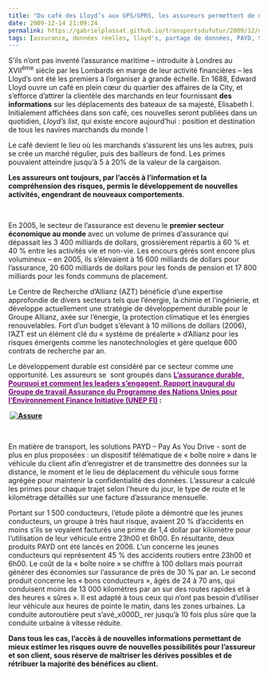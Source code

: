 ```yaml
---
title: "Du café des Lloyd’s aux GPS/GPRS, les assureurs permettent de nouveaux usages"
date: 2009-12-14 21:09:24
permalink: https://gabrielplassat.github.io/transportsdufutur/2009/12/du-cafe-des-lloyds-aux-gpsgprs-les-assureurs-permettent-de-nouveaux-usages.html
tags: [assurance, données réelles, lloyd's, partage de données, PAYD, Service de mobilité, TIC]
---
```


<p class="MsoNormal"><span>S’ils n’ont pas inventé l’assurance maritime – introduite à Londres au XVII<sup>ème</sup> siècle par les Lombards en marge de leur activité financières – les Lloyd’s ont été les premiers à l’organiser à grande échelle. En 1688, Edward Lloyd ouvre un café en plein cœur du quartier des affaires de la City, et s’efforce d’attirer la clientèle des marchands en leur fournissant <strong>des informations</strong> sur les déplacements des bateaux de sa majesté, Elisabeth I. Initialement affichées dans son café, ces nouvelles seront publiées dans un quotidien, <em>Lloyd’s list</em>, qui existe encore aujourd’hui : position et destination de tous les navires marchands du monde !</span></p> <p class="MsoNormal"><span></span></p> <p class="MsoNormal"><span>Le café devient le lieu où les marchands s’assurent les uns les autres, puis se crée un marché régulier, puis des bailleurs de fond. Les primes pouvaient atteindre jusqu’à 5 à 20% de la valeur de la cargaison.</span></p> <p class="MsoNormal"><span></span></p> <p class="MsoNormal"><strong><span>Les assureurs ont toujours, par l’accès à l’information et la compréhension des risques, permis le développement de nouvelles activités, engendrant de nouveaux comportements</span></strong><span>. </span></p> <p class="MsoNormal"><span></span></p>   <!--more-->  <p class="MsoNormal"><span></span> </p> <p class="MsoNormal"><span>En 2005, le secteur de l’assurance est devenu le <strong>premier secteur économique au monde</strong> avec un volume de primes d’assurance qui dépassait les 3 400 milliards de dollars, grossièrement répartis à 60 % et 40 % entre les activités vie et non-vie. Les encours gérés sont encore plus volumineux – en 2005, ils s’élevaient à 16 600 milliards de dollars pour l’assurance, 20 600 milliards de dollars pour les fonds de pension et 17 800 milliards pour les fonds communs de placement. </span></p> <p class="MsoNormal"><span></span></p> <p class="MsoNormal"><span>Le Centre de Recherche d’Allianz (AZT) bénéficie d’une expertise approfondie de divers secteurs tels que l’énergie, la chimie et l’ingénierie, et développe actuellement une stratégie de développement durable pour le Groupe Allianz, axée sur l’énergie, la protection climatique et les énergies renouvelables. Fort d’un budget s’élevant à 10 millions de dollars (2006), l’AZT est un élément clé du « système de préalerte » d’Allianz pour les risques émergents comme les nanotechnologies et gère quelque 600 contrats de recherche par an.</span></p> <p class="MsoNormal"><span></span></p> <p class="MsoNormal"><span>Le développement durable est considéré par ce secteur comme une opportunité. Les assureurs se<span>  </span>sont groupés dans <strong><a href="http://www.axa.com/lib/axa/uploads/docsdd/AXA_Unepfi_Insuring_for_Sustainability_vf.pdf"><font color="#800080">L’assurance durable, Pourquoi et comment les leaders s’engagent, Rapport inaugural du Groupe de travail Assurance du Programme des Nations Unies pour l’Environnement Finance Initiative (UNEP FI)</font></a> :</strong></span></p> <p class="MsoNormal"><span></span></p> <p class="MsoNormal"><strong><span> <a href="https://gabrielplassat.github.io/transportsdufutur/wp-content/uploads/sites/6/old/6a0120a66d2ad4970b0120a75026a8970b-pi.jpg"><img alt="Assure" border="0" class="asset asset-image at-xid-6a0120a66d2ad4970b0120a75026a8970b image-full " src="/wp-content/uploads/sites/6/old/6a0120a66d2ad4970b0120a75026a8970b-800wi.jpg" title="Assure" /></a> <br /></span></strong></p> <p class="MsoNormal"><span></span> </p> <p class="MsoNormal"><span>En matière de transport, les solutions PAYD – Pay As You Drive - sont de plus en plus proposées : un dispositif télématique de « boîte noire » dans le véhicule du client afin d’enregistrer et de transmettre des données sur la distance, le moment et le lieu de déplacement du véhicule sous forme agrégée pour maintenir la confidentialité des données. L’assureur a calculé les primes pour chaque trajet selon l’heure du jour, le type de route et le kilométrage détaillés sur une facture d’assurance mensuelle.</span></p> <p class="MsoNormal"><span>Portant sur 1 500 conducteurs, l’étude pilote a démontré que les jeunes conducteurs, un groupe à très haut risque, avaient 20 % d’accidents en moins s’ils se voyaient facturés une prime de 1,4 dollar par kilomètre pour l’utilisation de leur véhicule entre 23h00 et 6h00. En résultante, deux produits PAYD ont été lancés en 2006. L’un concerne les jeunes conducteurs qui représentent 45 % des accidents routiers entre 23h00 et 6h00. Le coût de la « boîte noire » se chiffre à 100 dollars mais pourrait générer des économies sur l’assurance de près de 30 % par an. Le second produit concerne les « bons conducteurs », âgés de 24 à 70 ans, qui conduisent moins de 13 000 kilomètres par an sur des routes rapides et à des heures « sûres ». Il est adapté à tous ceux qui n’ont pas besoin d’utiliser leur véhicule aux heures de pointe le matin, dans les zones urbaines. La conduite autoroutière peut s’avé_x000D_
rer jusqu’à 10 fois plus sûre que la conduite urbaine à vitesse réduite.</span></p> <p class="MsoNormal"><strong><span></span></strong></p> <p class="MsoNormal"><strong><span>Dans tous les cas, l’accès à de nouvelles informations permettant de mieux estimer les risques ouvre de nouvelles possibilités pour l’assureur et son client, sous réserve de maîtriser les dérives possibles et de rétribuer la majorité des bénéfices au client.</span></strong></p>
